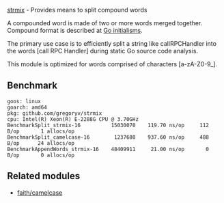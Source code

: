 [strmix](https://pkg.go.dev/github.com/gregoryv/strmix) - Provides means to split compound words

A compounded word is made of two or more words merged together.
Compound format is described at [Go initialisms](
https://github.com/golang/go/wiki/CodeReviewComments#initialisms
).

The primary use case is to efficiently split a string like
callRPCHandler into the words [call RPC Handler] during static Go
source code analysis.

This module is optimized for words comprised of characters
[a-zA-Z0-9_].

## Benchmark

    goos: linux
    goarch: amd64
    pkg: github.com/gregoryv/strmix
    cpu: Intel(R) Xeon(R) E-2288G CPU @ 3.70GHz
    BenchmarkSplit_strmix-16          15030070    119.70 ns/op     112 B/op       1 allocs/op
    BenchmarkSplit_camelcase-16        1237680    937.60 ns/op     488 B/op      24 allocs/op
    BenchmarkAppendWords_strmix-16    48409911     21.00 ns/op       0 B/op       0 allocs/op


## Related modules

- [faith/camelcase](https://pkg.go.dev/github.com/fatih/camelcase)

